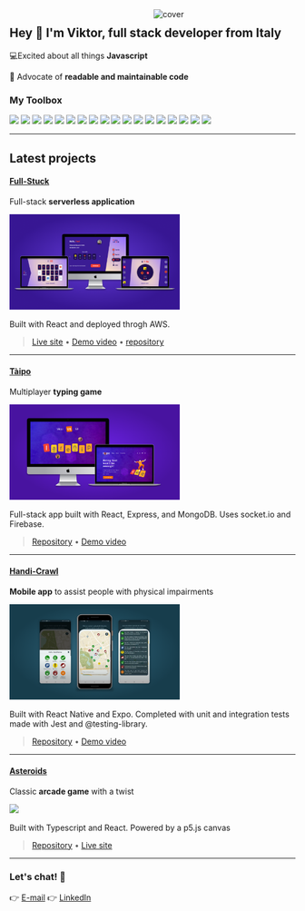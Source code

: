 <img align="right" width="250px" src="https://cdn.dribbble.com/users/2054184/screenshots/5426945/computer-flat-design.gif" alt="cover" />

## Hey 👋 I'm Viktor, full stack developer from Italy

💻Excited about all things **Javascript**

💯 Advocate of **readable and maintainable code**

### My Toolbox

<p>
  <img width ='32px' src ='https://raw.githubusercontent.com/rahulbanerjee26/githubAboutMeGenerator/main/icons/typescript.svg'>
  <img width ='32px' src ='https://raw.githubusercontent.com/rahulbanerjee26/githubAboutMeGenerator/main/icons/html.svg'>
  <img width ='32px' src ='https://raw.githubusercontent.com/rahulbanerjee26/githubAboutMeGenerator/main/icons/css.svg'>
  <img width ='32px' src ='https://raw.githubusercontent.com/rahulbanerjee26/githubAboutMeGenerator/main/icons/javascript.svg'>
  <img width ='32px' src ='https://raw.githubusercontent.com/rahulbanerjee26/githubAboutMeGenerator/main/icons/sass.svg'>
  <img width ='32px' src ='https://raw.githubusercontent.com/rahulbanerjee26/githubAboutMeGenerator/main/icons/reactjs.svg'>   
  <img width ='32px' src ='https://raw.githubusercontent.com/rahulbanerjee26/githubAboutMeGenerator/main/icons/redux.svg'>
  <img width ='32px' src ='https://raw.githubusercontent.com/rahulbanerjee26/githubAboutMeGenerator/main/icons/angularjs.svg'>
  <img width ='32px' src ='https://raw.githubusercontent.com/rahulbanerjee26/githubAboutMeGenerator/main/icons/jest.svg'>
  <img width ='32px' src ='https://raw.githubusercontent.com/rahulbanerjee26/githubAboutMeGenerator/main/icons/nodejs.svg'>
  <img width ='32px' src ='https://raw.githubusercontent.com/rahulbanerjee26/githubAboutMeGenerator/main/icons/express.svg'>
  <img width ='32px' src ='https://raw.githubusercontent.com/rahulbanerjee26/githubAboutMeGenerator/main/icons/mongodb.svg'>
  <img width ='32px' src ='https://raw.githubusercontent.com/rahulbanerjee26/githubAboutMeGenerator/main/icons/firebase.svg'>
  <img width ='32px' src ='https://raw.githubusercontent.com/rahulbanerjee26/githubAboutMeGenerator/main/icons/git.svg'>
  <img width ='32px' src ='https://raw.githubusercontent.com/rahulbanerjee26/githubAboutMeGenerator/main/icons/postman.svg'>
  <img width ='32px' src ='https://raw.githubusercontent.com/rahulbanerjee26/githubAboutMeGenerator/main/icons/figma.svg'>
  <img width ='32px' src ='https://raw.githubusercontent.com/rahulbanerjee26/githubAboutMeGenerator/main/icons/xd.svg'> 
  <img width ='32px' src ='https://raw.githubusercontent.com/rahulbanerjee26/githubAboutMeGenerator/main/icons/photoshop.svg'> 
</p>

---

## Latest projects

#### [Full-Stuck](https://github.com/cw-thesis-project/full-stuck.com)

Full-stack **serverless application**

<a href="http://full-stuck.com">
<img width="300px" src="./assets/full-stuck-mocks.png">
</a>

Built with React and deployed throgh AWS.

> [Live site](http://full-stuck.com) • [Demo video](https://www.youtube.com/watch?v=RHwkrV2tcAw) • [repository](https://github.com/cw-thesis-project/full-stuck.com)

---

#### [Tàipo](https://github.com/vikvikvr/taipo)

Multiplayer **typing game**

<a href="https://github.com/vikvikvr/taipo">
<img width="300px" src="./assets/taipo-mockups.png">
</a>

Full-stack app built with React, Express, and MongoDB. Uses socket.io and Firebase.

> [Repository](https://github.com/vikvikvr/taipo) • [Demo video](https://www.youtube.com/watch?v=xHpyR43vOwg)

---

#### [Handi-Crawl](https://github.com/vikvikvr/HandiCrawl)

**Mobile app** to assist people with physical impairments

<a href="https://www.youtube.com/watch?v=5iPP18p-RU8">
<img width="300px" src="./assets/handi-crawl-mocks.png">
</a>

Built with React Native and Expo. Completed with unit and integration tests made with Jest and @testing-library.

> [Repository](https://github.com/vikvikvr/HandiCrawl) • [Demo video](https://www.youtube.com/watch?v=5iPP18p-RU8)

---

#### [Asteroids](https://github.com/vikvikvr/asteroids)

Classic **arcade game** with a twist

<a href="https://github.com/vikvikvr/asteroids">
<img width="300px" src="https://camo.githubusercontent.com/051d0968aa830aaef953937b54dd80b062e58d1afea40381be36d807b480a032/68747470733a2f2f6d656469612e67697068792e636f6d2f6d656469612f627667536370746e574942386a576c536f782f736f757263652e676966">
</a>

Built with Typescript and React. Powered by a p5.js canvas

> [Repository](https://github.com/vikvikvr/asteroids) • [Live site](https://asteroids-client.netlify.app/)

---

### Let's chat! 💬

👉 [E-mail](mailto:ricchiuto.viktor@gmail.com)
👉 [LinkedIn](https://www.linkedin.com/in/vikvikvr/)
